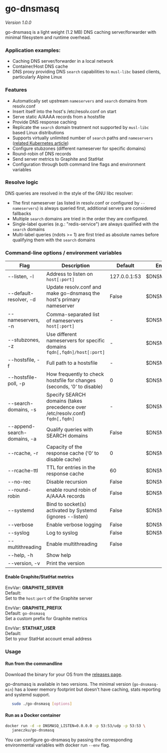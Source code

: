 # go-dnsmasq
*Version 1.0.0*

go-dnsmasq is a light weight (1.2 MB) DNS caching server/forwarder with minimal filesystem and runtime overhead.

### Application examples:

- Caching DNS server/forwarder in a local network
- Container/Host DNS cache
- DNS proxy providing DNS `search` capabilities to `musl-libc` based clients, particularly Alpine Linux

### Features

* Automatically set upstream `nameservers` and `search` domains from resolv.conf
* Insert itself into the host's /etc/resolv.conf on start
* Serve static A/AAAA records from a hostsfile
* Provide DNS response caching
* Replicate the `search` domain treatment not supported by `musl-libc` based Linux distributions
* Supports virtually unlimited number of `search` paths and `nameservers` ([related Kubernetes article](https://github.com/kubernetes/kubernetes/tree/master/cluster/addons/dns#known-issues))
* Configure stubzones (different nameserver for specific domains)
* Round-robin of DNS records
* Send server metrics to Graphite and StatHat
* Configuration through both command line flags and environment variables

### Resolve logic

DNS queries are resolved in the style of the GNU libc resolver:
* The first nameserver (as listed in resolv.conf or configured by `--nameservers`) is always queried first, additional servers are considered fallbacks
* Multiple `search` domains are tried in the order they are configured. 
* Single-label queries (e.g.: "redis-service") are always qualified with the `search` domains
* Multi-label queries (ndots >= 1) are first tried as absolute names before qualifying them with the `search` domains

### Command-line options / environment variables

| Flag                           | Description                                                                   | Default       | Environment vars     |
| ------------------------------ | ----------------------------------------------------------------------------- | ------------- | -------------------- |
| --listen, -l                   | Address to listen on  `host[:port]`                                           | 127.0.0.1:53  | $DNSMASQ_LISTEN      |
| --default-resolver, -d         | Update resolv.conf and make go-dnsmasq the host's primary nameserver          | False         | $DNSMASQ_DEFAULT     |
| --nameservers, -n              | Comma-separated list of nameservers `host[:port]`                             | -             | $DNSMASQ_SERVERS     |
| --stubzones, -z                | Use different nameservers for specific domains `fqdn[,fqdn]/host[:port]`      | -             | $DNSMASQ_STUB        |
| --hostsfile, -f                | Full path to a hostsfile                                                      | -             | $DNSMASQ_HOSTSFILE   |
| --hostsfile-poll, -p           | How frequently to check hostsfile for changes (seconds, ‘0‘ to disable)       | 0             | $DNSMASQ_POLL        |
| --search-domains, -s           | Specify SEARCH domains (takes precedence over /etc/resolv.conf) `fqdn[,fqdn]` | -             | $DNSMASQ_SEARCH      |
| --append-search-domains, -a    | Qualify queries with SEARCH domains                                           | False         | $DNSMASQ_APPEND      |
| --rcache, -r                   | Capacity of the response cache (‘0‘ to disable cache)                         | 0             | $DNSMASQ_RCACHE      |
| --rcache-ttl                   | TTL for entries in the response cache                                         | 60            | $DNSMASQ_RCACHE_TTL  |
| --no-rec                       | Disable recursion                                                             | False         | $DNSMASQ_NOREC       |
| --round-robin                  | enable round robin of A/AAAA records                                          | False         | $DNSMASQ_RR          |
| --systemd                      | Bind to socket(s) activated by Systemd (ignores --listen)                     | False         | $DNSMASQ_SYSTEMD     |
| --verbose                      | Enable verbose logging                                                        | False         | $DNSMASQ_VERBOSE     |
| --syslog                       | Log to syslog                                                                 | False         | $DNSMASQ_SYSLOG      |
| --multithreading               | Enable multithreading                                                         | False         |                      |
| --help, -h                     | Show help                                                                     |               |                      |
| --version, -v                  | Print the version                                                             |               |                      |

#### Enable Graphite/StatHat metrics

EnvVar: **GRAPHITE_SERVER**  
Default: ` `  
Set to the `host:port` of the Graphite server

EnvVar: **GRAPHITE_PREFIX**  
Default: `go-dnsmasq`  
Set a custom prefix for Graphite metrics

EnvVar: **STATHAT_USER**  
Default: ` `  
Set to your StatHat account email address

### Usage

#### Run from the commandline

Download the binary for your OS from the [releases page](https://github.com/janeczku/go-dnsmasq/releases/latest).    

go-dnsmasq is available in two versions. The minimal version (`go-dnsmasq-min`) has a lower memory footprint but doesn't have caching, stats reporting and systemd support.

```sh
   sudo ./go-dnsmasq [options]
```

#### Run as a Docker container

```sh
docker run -d -e DNSMASQ_LISTEN=0.0.0.0 -p 53:53/udp -p 53:53 \
   janeczku/go-dnsmasq
```

You can configure go-dnsmasq by passing the corresponding environmental variables with docker run `--env` flag.
